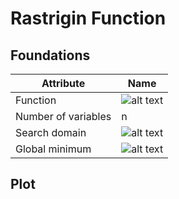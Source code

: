 # Rastrigin Function

## Foundations

| Attribute              | Name          |
|------------------------|---------------|
| Function               | ![alt text](./assets/functions/ackley-function/rastrigin_function_formula.svg) |
| Number of variables    | n |
| Search domain          | ![alt text](./assets/functions/ackley-function/rastrigin_function_search_domain.svg) |
| Global minimum         | ![alt text](./assets/functions/ackley-function/rastrigin_function_global_minimum.svg) |

## Plot
